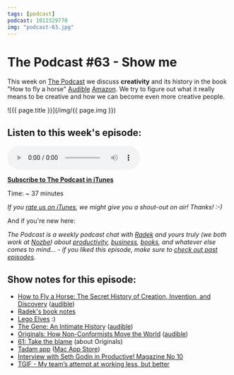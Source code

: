```yaml
---
tags: [podcast]
podcast: 1012329770
img: "podcast-63.jpg"
---
```


# The Podcast #63 - Show me

This week on [The Podcast][p] we discuss **creativity** and its history in the book "How to fly a horse"  [Audible](https://www.audible.com/pd/B00RY75S18?tag=sliwinski-20) [Amazon](https://www.amazon.com/dp/0385538596?tag=sliwinski-20). We try to figure out what it really means to be creative and how we can become even more creative people.

<!--More-->

![{{ page.title }}](/img/{{ page.img }})

## Listen to this week's episode:

<audio controls>
<source src="https://files.nozbe.com/podcast/063.mp3" type="audio/mpeg">
</audio>

**[Subscribe to The Podcast in iTunes][i]**

Time: ~ 37 minutes

*If you [rate us on iTunes][i], we might give you a shout-out on air! Thanks! :-)*

And if you're new here:

*The Podcast is a weekly podcast chat with [Radek][r] and yours truly (we both work at [Nozbe][n]) about [productivity](/productivity), [business](/business), [books](/books), and whatever else comes to mind… - if you liked this episode, make sure to [check out past episodes](/podcast).*

## Show notes for this episode:

  * [How to Fly a Horse: The Secret History of Creation, Invention, and Discovery](https://www.amazon.com/How-Fly-Horse-Invention-Discovery/dp/0804170061?tag=radexio-20) ([audible](http://www.audible.com/pd/Science-Technology/How-to-Fly-a-Horse-Audiobook/B00RY75S18?tag=radexio-20))
  * [Radek's book notes](http://radex.io/books/how-to-fly-a-horse/)
  * [Lego Elves](http://www.lego.com/en-us/elves) :)
  * [The Gene: An Intimate History](https://www.amazon.com/Gene-Intimate-History-Siddhartha-Mukherjee/dp/1476733503?tag=radexio-20) ([audible](http://www.audible.com/pd/Science-Technology/The-Gene-Audiobook/B01D3BXK5O?tag=radexio-20))
  * [Originals: How Non-Conformists Move the World](https://www.amazon.com/Originals-How-Non-Conformists-Move-World/dp/0525429565?tag=radexio-20) ([audible](http://www.audible.com/pd/Business/Originals-Audiobook/B01A7Q6672?tag=radexio-20))
  * [61: Take the blame](/podcast-61) (about Originals)
  * [Tadam app](http://tadamapp.com/) ([Mac App Store](https://itunes.apple.com/us/app/tadam/id531349534?mt=12))
  * [Interview with Seth Godin in Productive! Magazine No 10](http://productivemag.com/10/interview-with-seth-godin)
  * [TGIF - My team’s attempt at working less, but better](https://nooffice.org/tgif-my-teams-attempt-at-working-less-but-better-360cd61de2f8#.ap8lbw1rn)

[e]: /podcast-63

[p]: /podcast
[n]: https://michael.gratis/nozbe
[r]: https://michael.gratis/radex
[i]: https://michael.gratis/thepodcast